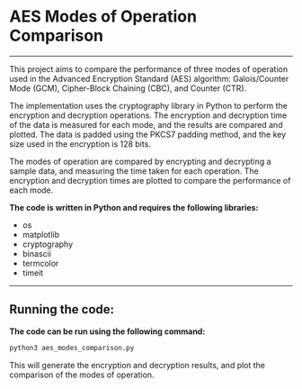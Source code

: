 # AES Modes of Operation Comparison
---
This project aims to compare the performance of three modes of operation used in the Advanced Encryption Standard (AES) algorithm: Galois/Counter Mode (GCM), Cipher-Block Chaining (CBC), and Counter (CTR).

The implementation uses the cryptography library in Python to perform the encryption and decryption operations. The encryption and decryption time of the data is measured for each mode, and the results are compared and plotted. The data is padded using the PKCS7 padding method, and the key size used in the encryption is 128 bits.

The modes of operation are compared by encrypting and decrypting a sample data, and measuring the time taken for each operation. The encryption and decryption times are plotted to compare the performance of each mode.

**The code is written in Python and requires the following libraries:**

* os
* matplotlib
* cryptography
* binascii
* termcolor
* timeit

---

## Running the code:
**The code can be run using the following command:**
```bash
python3 aes_modes_comparison.py
```

This will generate the encryption and decryption results, and plot the comparison of the modes of operation.